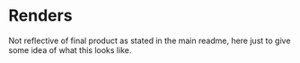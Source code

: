 # Renders

Not reflective of final product as stated in the main readme, here just to give some idea of what this looks like.
